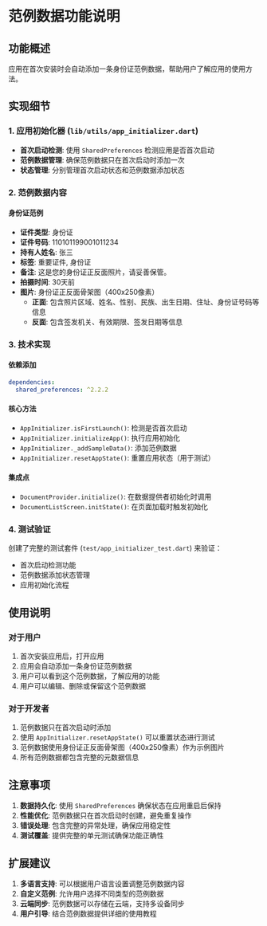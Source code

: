 # 范例数据功能说明

## 功能概述

应用在首次安装时会自动添加一条身份证范例数据，帮助用户了解应用的使用方法。

## 实现细节

### 1. 应用初始化器 (`lib/utils/app_initializer.dart`)

- **首次启动检测**: 使用 `SharedPreferences` 检测应用是否首次启动
- **范例数据管理**: 确保范例数据只在首次启动时添加一次
- **状态管理**: 分别管理首次启动状态和范例数据添加状态

### 2. 范例数据内容

#### 身份证范例
- **证件类型**: 身份证
- **证件号码**: 110101199001011234
- **持有人姓名**: 张三
- **标签**: 重要证件, 身份证
- **备注**: 这是您的身份证正反面照片，请妥善保管。
- **拍摄时间**: 30天前
- **图片**: 身份证正反面骨架图（400x250像素）
  - **正面**: 包含照片区域、姓名、性别、民族、出生日期、住址、身份证号码等信息
  - **反面**: 包含签发机关、有效期限、签发日期等信息

### 3. 技术实现

#### 依赖添加
```yaml
dependencies:
  shared_preferences: ^2.2.2
```

#### 核心方法
- `AppInitializer.isFirstLaunch()`: 检测是否首次启动
- `AppInitializer.initializeApp()`: 执行应用初始化
- `AppInitializer._addSampleData()`: 添加范例数据
- `AppInitializer.resetAppState()`: 重置应用状态（用于测试）

#### 集成点
- `DocumentProvider.initialize()`: 在数据提供者初始化时调用
- `DocumentListScreen.initState()`: 在页面加载时触发初始化

### 4. 测试验证

创建了完整的测试套件 (`test/app_initializer_test.dart`) 来验证：
- 首次启动检测功能
- 范例数据添加状态管理
- 应用初始化流程

## 使用说明

### 对于用户
1. 首次安装应用后，打开应用
2. 应用会自动添加一条身份证范例数据
3. 用户可以看到这个范例数据，了解应用的功能
4. 用户可以编辑、删除或保留这个范例数据

### 对于开发者
1. 范例数据只在首次启动时添加
2. 使用 `AppInitializer.resetAppState()` 可以重置状态进行测试
3. 范例数据使用身份证正反面骨架图（400x250像素）作为示例图片
4. 所有范例数据都包含完整的元数据信息

## 注意事项

1. **数据持久化**: 使用 `SharedPreferences` 确保状态在应用重启后保持
2. **性能优化**: 范例数据只在首次启动时创建，避免重复操作
3. **错误处理**: 包含完整的异常处理，确保应用稳定性
4. **测试覆盖**: 提供完整的单元测试确保功能正确性

## 扩展建议

1. **多语言支持**: 可以根据用户语言设置调整范例数据内容
2. **自定义范例**: 允许用户选择不同类型的范例数据
3. **云端同步**: 范例数据可以存储在云端，支持多设备同步
4. **用户引导**: 结合范例数据提供详细的使用教程 